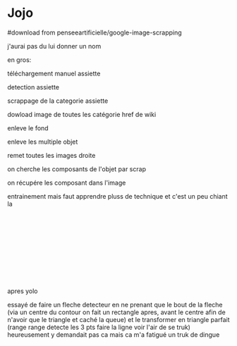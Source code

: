 # Jojo

#download from penseeartificielle/google-image-scrapping

j'aurai pas du lui donner un nom

en gros:

téléchargement manuel assiette

detection assiette

scrappage de la categorie assiette

dowload image de toutes les catégorie href de wiki
        
enleve le fond

enleve les multiple objet

remet toutes les images droite

on cherche les composants de l'objet par scrap

on récupére les composant dans l'image

entrainement mais faut apprendre pluss de technique et c'est un peu chiant la


     
<br><br>  <br>  <br>  <br>  <br>  <br>  <br>  <br>  
     
apres yolo
     

  
essayé de faire un fleche detecteur en ne prenant que le bout de la fleche (via un centre du contour on fait un rectangle apres, avant le centre afin de n'avoir que le triangle et caché la queue) et le transformer en triangle parfait (range range detecte les 3 pts faire la ligne voir l'air de se truk) heureusement y demandait pas ca mais ca m'a fatigué un truk de dingue

        
        
        
